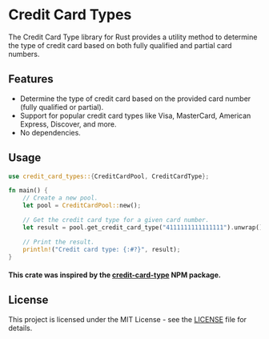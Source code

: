 # Credit Card Types

The Credit Card Type library for Rust provides a utility method to determine the type of credit card based on both fully qualified and partial card numbers.

## Features

- Determine the type of credit card based on the provided card number (fully qualified or partial).
- Support for popular credit card types like Visa, MasterCard, American Express, Discover, and more.
- No dependencies.

## Usage

```rust
use credit_card_types::{CreditCardPool, CreditCardType};

fn main() {
    // Create a new pool.
    let pool = CreditCardPool::new();

    // Get the credit card type for a given card number.
    let result = pool.get_credit_card_type("4111111111111111").unwrap();

    // Print the result.
    println!("Credit card type: {:#?}", result);
}
```

#### This crate was inspired by the [credit-card-type](https://github.com/braintree/credit-card-type) NPM package.

## License

This project is licensed under the MIT License - see the [LICENSE](LICENSE) file for details.
